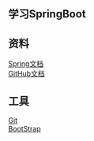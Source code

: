 ## 学习SpringBoot

## 资料
[Spring文档](https://spring.io/guides)  
[GitHub文档](https://developer.github.com/apps/building-oauth-apps/creating-an-oauth-app/)

## 工具
[Git](https://git-scm.com/)  
[BootStrap](https://v3.bootcss.com/)